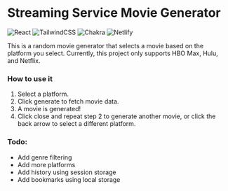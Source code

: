 # Streaming Service Movie Generator

![React](https://img.shields.io/badge/react-%2320232a.svg?style=for-the-badge&logo=react&logoColor=%2361DAFB) ![TailwindCSS](https://img.shields.io/badge/tailwindcss-%2338B2AC.svg?style=for-the-badge&logo=tailwind-css&logoColor=white) ![Chakra](https://img.shields.io/badge/chakra-%234ED1C5.svg?style=for-the-badge&logo=chakraui&logoColor=white) ![Netlify](https://img.shields.io/badge/netlify-%23000000.svg?style=for-the-badge&logo=netlify&logoColor=#00C7B7)

This is a random movie generator that selects a movie based on the platform you select. Currently, this project only supports HBO Max, Hulu, and Netflix.

### How to use it

1. Select a platform.
2. Click generate to fetch movie data.
3. A movie is generated!
4. Click close and repeat step 2 to generate another movie, or click the back arrow to select a different platform.

### Todo:

-   Add genre filtering
-   Add more platforms
-   Add history using session storage
-   Add bookmarks using local storage
